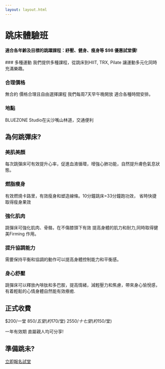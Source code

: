 ```yaml
---
layout: layout.html
---
```

<style type="text/css">
.tg  {border-collapse:collapse;border-spacing:0;}
.tg td{border-color:black;border-style:solid;border-width:1px;font-size:14px;
  overflow:hidden;padding:10px 5px;word-break:normal;}
.tg th{border-color:black;border-style:solid;border-width:1px;font-size:14px;
  font-weight:normal;overflow:hidden;padding:10px 5px;word-break:normal;}
.tg .tg-cly1{text-align:left;vertical-align:middle}
.tg .tg-wa1i{font-weight:bold;text-align:center;vertical-align:middle}
</style>
<div class="hi">
<h1> 跳床體驗班</h1>
<h4>適合各年齡及目標的跳躍課程：紓壓、健身、瘦身等 $98 優惠試堂價!</h4>
</div>
### 多種運動
我們提供多種課程，從跳床到HIIT, TRX, Pilate 讓運動多元化同時充滿樂趣。

### 合理價格
無合約 價格合理且自由選擇課程 我們每周7天早午晚開放 適合各種時間安排。

### 地點
BLUEZONE Studio在尖沙嘴山林道，交通便利

## 為何跳彈床?
### 美肌美顏
每次跳彈床可有效提升心率，促進血液循環，增強心肺功能，自然提升膚色氣息狀態。

### 燃脂瘦身
有效燃燒卡路里，有效瘦身和塑造線條。10分鐘跳床=33分鐘跑功效， 省時快捷取得瘦身果效

### 強化肌肉
跳彈床可強化肌肉、骨骼，在不傷膝頭下有效 提高身體的肌力和耐力,同時取得健美Firming 作用。

### 提升協調能力
需要保持平衡和協調的動作可以提高身體控制能力和平衡感。

### 身心舒壓
跳彈床可以釋放內啡肽和多巴胺，提高情緒，減輕壓力和焦慮，帶來身心愉悅感，有着輕鬆的心情身體自然能有效療癒.

## 正式收費
$200/一堂
$850/五堂
(約$170/堂)
$2550/十七堂
(約$150/堂)

一年有效期
直屬親人均可分享!

## 準備跳未?
<a href="https://buy.stripe.com/eVacPHfasfry3JuaEM">立即報名試堂</a>